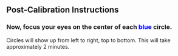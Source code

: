 ## Post-Calibration Instructions
### Now, <b>focus your eyes</b> on the center of each <span style="color:blue"> blue </span> circle.
Circles will show up from left to right, top to bottom.
This will take approximately 2 minutes.